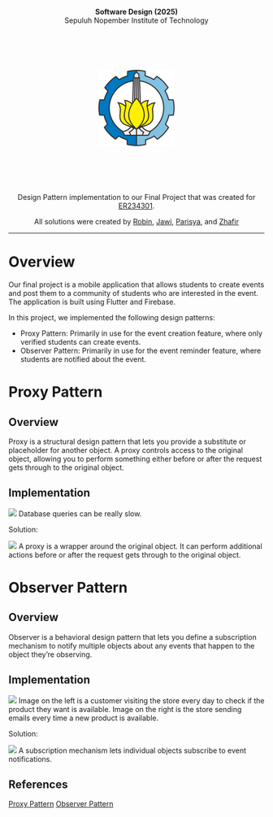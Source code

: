 <p align="center"><b>Software Design (2025)</b><br>Sepuluh Nopember Institute of Technology</p>

<p align="center"><img src="https://raw.githubusercontent.com/Rubinskiy/IF184202-Data-Structures/main/its.png" style="transform: scale(0.5);"></p>
  
<p align="center">Design Pattern implementation to our Final Project that was created for <a href="https://www.its.ac.id/informatika/wp-content/uploads/sites/44/2023/11/Module-Handbook-Bachelor-of-Informatics-Program-ITS.pdf">ER234301</a>.</p>
<p align="center">All solutions were created by <a href="https://github.com/Rubinskiy">Robin</a>, <a href="https://github.com/FawwazAlJawi">Jawi</a>, <a href="https://github.com/parisyaputri">Parisya</a>, and <a href="https://github.com/Argreion">Zhafir</a></p>

<hr>

# Overview

Our final project is a mobile application that allows students to create events and post them to a community of students who are interested in the event. The application is built using Flutter and Firebase.

In this project, we implemented the following design patterns:
- Proxy Pattern: Primarily in use for the event creation feature, where only verified students can create events.
- Observer Pattern: Primarily in use for the event reminder feature, where students are notified about the event.

# Proxy Pattern

## Overview

Proxy is a structural design pattern that lets you provide a substitute or placeholder for another object. A proxy controls access to the original object, allowing you to perform something either before or after the request gets through to the original object.

## Implementation

<img src="https://refactoring.guru/images/patterns/diagrams/proxy/problem-en.png?id=b36e65189e939de5dc809636c1946a43">
Database queries can be really slow.

Solution:

<img src="https://refactoring.guru/images/patterns/diagrams/proxy/solution-en.png?id=ab36b8b03fabf92c7dd10ad87507b78c">
A proxy is a wrapper around the original object. It can perform additional actions before or after the request gets through to the original object.

# Observer Pattern

## Overview

Observer is a behavioral design pattern that lets you define a subscription mechanism to notify multiple objects about any events that happen to the object they’re observing.

## Implementation

<img src="https://refactoring.guru/images/patterns/content/observer/observer-comic-1-en.png?id=1ec8571b22ea8fd2ed537f06cc763152">
Image on the left is a customer visiting the store every day to check if the product they want is available.
Image on the right is the store sending emails every time a new product is available.

Solution:

<img src="https://refactoring.guru/images/patterns/diagrams/observer/solution1-en.png?id=60fb9a2822649dec1c68b78733479c57">
A subscription mechanism lets individual objects subscribe to event notifications.

## References
[Proxy Pattern](https://refactoring.guru/design-patterns/proxy)
[Observer Pattern](https://refactoring.guru/design-patterns/observer)